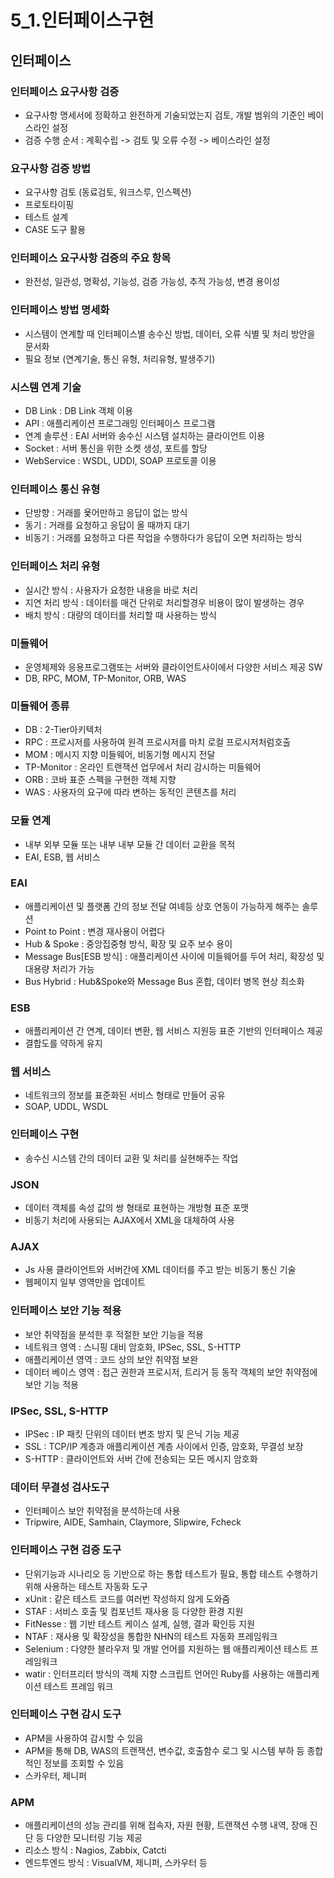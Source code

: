 # 5_1.인터페이스구현

## 인터페이스
### 인터페이스 요구사항 검증
- 요구사항 명세서에 정확하고 완전하게 기술되었는지 검토, 개발 범위의 기준인 베이스라인 설정
- 검증 수행 순서 : 계획수립 -> 검토 및 오류 수정 -> 베이스라인 설정

### 요구사항 검증 방법
- 요구사항 검토 (동료검토, 워크스루, 인스펙션)
- 프로토타이핑
- 테스트 설계
- CASE 도구 활용

### 인터페이스 요구사항 검증의 주요 항목
- 완전성, 일관성, 명확성, 기능성, 검증 가능성, 추적 가능성, 변경 용이성

### 인터페이스 방법 명세화
- 시스템이 연계할 때 인터페이스별 송수신 방법, 데이터, 오류 식별 및 처리 방안을 문서화
- 필요 정보 (연계기술, 통신 유형, 처리유형, 발생주기)

### 시스템 연계 기술
- DB Link : DB Link 객체 이용
- API : 애플리케이션 프로그래밍 인터페이스 프로그램
- 연계 솔루션 : EAI 서버와 송수신 시스템 설치하는 클라이언트 이용
- Socket : 서버 통신을 위한 소켓 생성, 포트를 할당
- WebService : WSDL, UDDI, SOAP 프로토콜 이용

### 인터페이스 통신 유형
- 단방향 : 거래를 욫어만하고 응답이 없는 방식
- 동기 : 거래를 요청하고 응답이 올 때까지 대기
- 비동기 : 거래를 요청하고 다른 작업을 수행하다가 응답이 오면 처리하는 방식

### 인터페이스 처리 유형
- 실시간 방식 : 사용자가 요청한 내용을 바로 처리
- 지연 처리 방식 : 데이터를 매건 단위로 처리할경우 비용이 많이 발생하는 경우
- 배치 방식 : 대량의 데이터를 처리할 때 사용하는 방식

### 미들웨어
- 운영체제와 응용프로그램또는 서버와 클라이언트사이에서 다양한 서비스 제공 SW
- DB, RPC, MOM, TP-Monitor, ORB, WAS

### 미들웨어 종류
- DB : 2-Tier아키텍처
- RPC : 프로시저를 사용하여 원격 프로시저를 마치 로컬 프로시저처럼호출
- MOM : 메시지 지향 미들웨어, 비동기형 메시지 전달
- TP-Monitor : 온라인 트랜잭션 업무에서 처리 감시하는 미들웨어
- ORB : 코바 표준 스펙을 구현한 객체 지향
- WAS : 사용자의 요구에 따라 변하는 동적인 콘텐츠를 처리

### 모듈 연계
- 내부 외부 모듈 또는 내부 내부 모듈 간 데이터 교환을 목적
- EAI, ESB, 웹 서비스

### EAI
- 애플리케이션 및 플랫폼 간의 정보 전달 여녜등 상호 연동이 가능하게 해주는 솔루션
- Point to Point : 변경 재사용이 어렵다
- Hub & Spoke : 중앙집중형 방식, 확장 및 요주 보수 용이
- Message Bus[ESB 방식] : 애플리케이션 사이에 미들웨어를 두어 처리, 확장성 및 대용량 처리가 가능
- Bus Hybrid : Hub&Spoke와 Message Bus 혼합, 데이터 병목 현상 최소화

### ESB
- 애플리케이션 간 연계, 데이터 변환, 웹 서비스 지원등 표준 기반의 인터페이스 제공
- 결합도를 약하게 유지

### 웹 서비스
- 네트워크의 정보를 표준화된 서비스 형태로 만들어 공유
- SOAP, UDDL, WSDL

### 인터페이스 구현
- 송수신 시스템 간의 데이터 교환 및 처리를 실현해주는 작업

### JSON
- 데이터 객체를 속성 값의 쌍 형태로 표현하는 개방형 표준 포맷
- 비동기 처리에 사용되는 AJAX에서 XML을 대체하여 사용

### AJAX
- Js 사용 클라이언트와 서버간에 XML 데이터를 주고 받는 비동기 통신 기술
- 웹페이지 일부 영역만을 업데이트

### 인터페이스 보안 기능 적용
- 보안 취약점을 분석한 후 적절한 보안 기능을 적용
- 네트워크 영역 : 스니핑 대비 암호화, IPSec, SSL, S-HTTP
- 애플리케이션 영역 : 코드 상의 보안 취약점 보완
- 데이터 베이스 영역 : 접근 권한과 프로시저, 트리거 등 동작 객체의 보안 취약점에 보안 기능 적용

### IPSec, SSL, S-HTTP
- IPSec : IP 패킷 단위의 데이터 변조 방지 및 은닉 기능 제공
- SSL : TCP/IP 계층과 애플리케이션 계층 사이에서 인증, 암호화, 무결성 보장
- S-HTTP : 클라이언트와 서버 간에 전송되는 모든 메시지 암호화

### 데이터 무결성 검사도구
- 인터페이스 보안 취약점을 분석하는데 사용
- Tripwire, AIDE, Samhain, Claymore, Slipwire, Fcheck

### 인터페이스 구현 검증 도구
- 단위기능과 시나리오 등 기반으로 하는 통합 테스트가 필요, 통합 테스트 수행하기 위해 사용하는 테스트 자동화 도구
- xUnit : 같은 테스트 코드를 여러번 작성하지 않게 도와줌
- STAF : 서비스 호출 및 컴포넌트 재사용 등 다양한 환경 지원
- FitNesse : 웹 기반 테스트 케이스 설계, 실행, 결과 확인등 지원
- NTAF : 재사용 및 확장성을 통합한 NHN의 테스트 자동화 프레임워크
- Selenium : 다양한 블라우저 및 개발 언어를 지원하는 웹 애플리케이션 테스트 프레임워크
- watir : 인터프리터 방식의 객체 지향 스크립트 언어인 Ruby를 사용하는 애플리케이션 테스트 프레임 워크

### 인터페이스 구현 감시 도구
- APM을 사용하여 감시할 수 있음
- APM을 통해 DB, WAS의 트랜잭션, 변수값, 호출함수 로그 및 시스템 부하 등 종합적인 정보를 조회할 수 있음
- 스카우터, 제니퍼

### APM
- 애플리케이션의 성능 관리를 위해 접속자, 자원 현황, 트랜잭션 수행 내역, 장애 진단 등 다양한 모니터링 기능 제공
- 리소스 방식 : Nagios, Zabbix, Catcti
- 엔드투엔드 방식 : VisualVM, 제니퍼, 스카우터 등